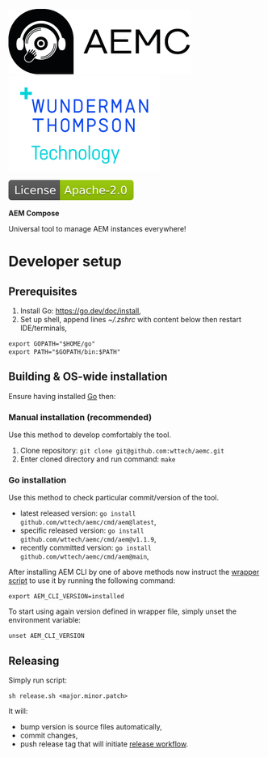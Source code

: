 ![AEM Compose Logo](https://github.com/wttech/aemc-ansible/raw/main/docs/logo-with-text.png)
[![WTT Logo](https://github.com/wttech/aemc-ansible/raw/main/docs/wtt-logo.png)](https://www.wundermanthompson.com/service/technology)

[![Apache License, Version 2.0, January 2004](https://github.com/wttech/aemc-ansible/raw/main/docs/apache-license-badge.svg)](http://www.apache.org/licenses/)

**AEM Compose**

Universal tool to manage AEM instances everywhere!

# Developer setup

## Prerequisites

1. Install Go: <https://go.dev/doc/install>,
2. Set up shell, append lines *~/.zshrc* with content below then restart IDE/terminals,

```shell
export GOPATH="$HOME/go"
export PATH="$GOPATH/bin:$PATH"
```

## Building & OS-wide installation

Ensure having installed [Go](https://go.dev/dl/) then:

### Manual installation (recommended)

Use this method to develop comfortably the tool.

1. Clone repository: `git clone git@github.com:wttech/aemc.git`
2. Enter cloned directory and run command: `make`

### Go installation

Use this method to check particular commit/version of the tool.

- latest released version: `go install github.com/wttech/aemc/cmd/aem@latest`,
- specific released version: `go install github.com/wttech/aemc/cmd/aem@v1.1.9`,
- recently committed version: `go install github.com/wttech/aemc/cmd/aem@main`,

After installing AEM CLI by one of above methods now instruct the [wrapper script](pkg/project/common/aemw) to use it by running the following command:

```shell
export AEM_CLI_VERSION=installed
```

To start using again version defined in wrapper file, simply unset the environment variable:

```shell
unset AEM_CLI_VERSION
```

## Releasing

Simply run script:

```shell
sh release.sh <major.minor.patch>
```

It will:

* bump version is source files automatically,
* commit changes,
* push release tag that will initiate [release workflow](.github/workflows/release-perform.yml).
